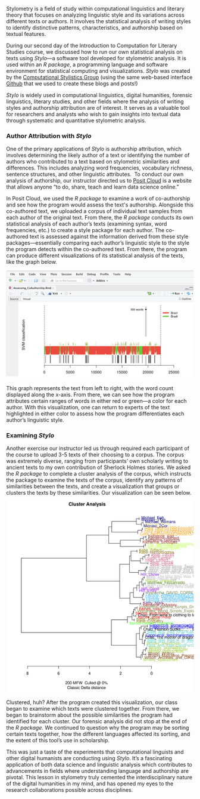 Stylometry is a field of study within computational linguistics and literary theory that focuses on analyzing linguistic style and its variations across different texts or authors. It involves the statistical analysis of writing styles to identify distinctive patterns, characteristics, and authorship based on textual features. 

During our second day of the Introduction to Computation for Literary Studies course, we discussed how to run our own statistical analysis on texts using *Stylo*—a software tool developed for stylometric analysis. It is used within an *R package*, a programming language and software environment for statistical computing and visualizations. *Stylo* was created by the [Computational Stylistics Group](https://computationalstylistics.github.io/) (using the same web-based interface [Github](https://github.com/) that we used to create these blogs and posts!)

*Stylo* is widely used in computational linguistics, digital humanities, forensic linguistics, literary studies, and other fields where the analysis of writing styles and authorship attribution are of interest. It serves as a valuable tool for researchers and analysts who wish to gain insights into textual data through systematic and quantitative stylometric analysis. 

### Author Attribution with *Stylo*

One of the primary applications of *Stylo* is authorship attribution, which involves determining the likely author of a text or identifying the number of authors who contributed to a text based on stylometric similarities and differences. This includes analyzing word frequencies, vocabulary richness, sentence structures, and other linguistic attributes. ​​
To conduct our own analysis of authorship, our instructor directed us to [Posit Cloud](https://posit.cloud—which) is a website that allows anyone “to do, share, teach and learn data science online.”

In Posit Cloud, we used the *R package* to examine a work of co-authorship and see how the program would assess the text's authorship. Alongside this co-authored text, we uploaded a corpus of individual text samples from each author of the original text. From there, the *R package* conducts its own statistical analysis of each author’s texts (examining syntax, word frequencies, etc.) to create a style package for each author. The co-authored text is assessed against the information derived from these style packages—essentially comparing each author’s linguistic style to the style the program detects within the co-authored text. From there, the program can produce different visualizations of its statistical analysis of the texts, like the graph below. 

![](/assets/image/co-authorship.png)

This graph represents the text from left to right, with the word count displayed along the x-axis. From there, we can see how the program attributes certain ranges of words in either red or green—a color for each author. With this visualization, one can return to experts of the text highlighted in either color to assess how the program differentiates each author’s linguistic style. 

### Examining *Stylo* 

Another exercise our instructor led us through required each participant of the course to upload 3-5 texts of their choosing to a corpus. The corpus was extremely diverse, ranging from participants’ own scholarly writing to ancient texts to my own contribution of Sherlock Holmes stories. We asked the *R package* to complete a cluster analysis of the corpus, which instructs the package to examine the texts of the corpus, identify any patterns of similarities between the texts, and create a visualization that groups or clusters the texts by these similarities. Our visualization can be seen below. 

![](/assets/image/clusteranaylsis.png)

Clustered, huh? After the program created this visualization, our class began to examine which texts were clustered together. From there, we began to brainstorm about the possible similarities the program had identified for each cluster. Our forensic analysis did not stop at the end of the *R package*. We continued to question why the program may be sorting certain texts together, how the different languages affected its sorting, and the extent of this tool’s use in scholarship.

This was just a taste of the experiments that computational linguists and other digital humanists are conducting using *Stylo*. It’s a fascinating application of both data science and linguistic analysis which contributes to advancements in fields where understanding language and authorship are pivotal. This lesson in stylometry truly cemented the interdisciplinary nature of the digital humanities in my mind, and has opened my eyes to the research collaborations possible across disciplines. 